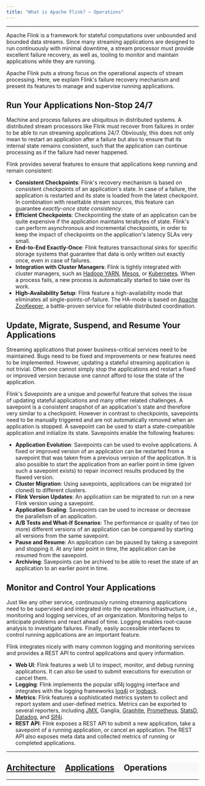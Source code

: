 ```yaml
---
title: "What is Apache Flink? — Operations"
---
```


<hr/>


Apache Flink is a framework for stateful computations over unbounded and bounded data streams. Since many streaming applications are designed to run continuously with minimal downtime, a stream processor must provide excellent failure recovery, as well as, tooling to monitor and maintain applications while they are running.

Apache Flink puts a strong focus on the operational aspects of stream processing. Here, we explain Flink's failure recovery mechanism and present its features to manage and supervise running applications.

## Run Your Applications Non-Stop 24/7

Machine and process failures are ubiquitous in distributed systems. A distributed stream processors like Flink must recover from failures in order to be able to run streaming applications 24/7. Obviously, this does not only mean to restart an application after a failure but also to ensure that its internal state remains consistent, such that the application can continue processing as if the failure had never happened.

Flink provides several features to ensure that applications keep running and remain consistent:

* **Consistent Checkpoints**: Flink's recovery mechanism is based on consistent checkpoints of an application's state. In case of a failure, the application is restarted and its state is loaded from the latest checkpoint. In combination with resettable stream sources, this feature can guarantee *exactly-once state consistency*.
* **Efficient Checkpoints**: Checkpointing the state of an application can be quite expensive if the application maintains terabytes of state. Flink's can perform asynchronous and incremental checkpoints, in order to keep the impact of checkpoints on the application's latency SLAs very small.
* **End-to-End Exactly-Once**: Flink features transactional sinks for specific storage systems that guarantee that data is only written out exactly once, even in case of failures.
* **Integration with Cluster Managers**: Flink is tightly integrated with cluster managers, such as [Hadoop YARN](https://hadoop.apache.org), [Mesos](https://mesos.apache.org), or [Kubernetes](https://kubernetes.io). When a process fails, a new process is automatically started to take over its work. 
* **High-Availability Setup**: Flink feature a high-availability mode that eliminates all single-points-of-failure. The HA-mode is based on [Apache ZooKeeper](https://zookeeper.apache.org), a battle-proven service for reliable distributed coordination.

## Update, Migrate, Suspend, and Resume Your Applications

Streaming applications that power business-critical services need to be maintained. Bugs need to be fixed and improvements or new features need to be implemented. However, updating a stateful streaming application is not trivial. Often one cannot simply stop the applications and restart a fixed or improved version because one cannot afford to lose the state of the application.

Flink's *Savepoints* are a unique and powerful feature that solves the issue of updating stateful applications and many other related challenges. A savepoint is a consistent snapshot of an application's state and therefore very similar to a checkpoint. However in contrast to checkpoints, savepoints need to be manually triggered and are not automatically removed when an application is stopped. A savepoint can be used to start a state-compatible application and initialize its state. Savepoints enable the following features:

* **Application Evolution**: Savepoints can be used to evolve applications. A fixed or improved version of an application can be restarted from a savepoint that was taken from a previous version of the application. It is also possible to start the application from an earlier point in time (given such a savepoint exists) to repair incorrect results produced by the flawed version.
* **Cluster Migration**: Using savepoints, applications can be migrated (or cloned) to different clusters.
* **Flink Version Updates**: An application can be migrated to run on a new Flink version using a savepoint.
* **Application Scaling**: Savepoints can be used to increase or decrease the parallelism of an application.
* **A/B Tests and What-If Scenarios**: The performance or quality of two (or more) different versions of an application can be compared by starting all versions from the same savepoint. 
* **Pause and Resume**: An application can be paused by taking a savepoint and stopping it. At any later point in time, the application can be resumed from the savepoint.
* **Archiving**: Savepoints can be archived to be able to reset the state of an application to an earlier point in time.

## Monitor and Control Your Applications

Just like any other service, continuously running streaming applications need to be supervised and integrated into the operations infrastructure, i.e., monitoring and logging services, of an organization. Monitoring helps to anticipate problems and react ahead of time. Logging enables root-cause analysis to investigate failures. Finally, easily accessible interfaces to control running applications are an important feature.

Flink integrates nicely with many common logging and monitoring services and provides a REST API to control applications and query information.

* **Web UI**: Flink features a web UI to inspect, monitor, and debug running applications. It can also be used to submit executions for execution or cancel them.
* **Logging**: Flink implements the popular slf4j logging interface and integrates with the logging frameworks [log4j](https://logging.apache.org/log4j/2.x/) or [logback](https://logback.qos.ch/).
* **Metrics**: Flink features a sophisticated metrics system to collect and report system and user-defined metrics. Metrics can be exported to several reporters, including [JMX](https://en.wikipedia.org/wiki/Java_Management_Extensions), Ganglia, [Graphite](https://graphiteapp.org/), [Prometheus](https://prometheus.io/), [StatsD](https://github.com/etsy/statsd), [Datadog](https://www.datadoghq.com/), and [Slf4j](https://www.slf4j.org/). 
* **REST API**: Flink exposes a REST API to submit a new application, take a savepoint of a running application, or cancel an application. The REST API also exposes meta data and collected metrics of running or completed applications.

<hr/>
<div class="row">
  <div class="col-sm-12" style="background-color: #f8f8f8;">
    <h2>
      <a href="{{ site.baseurl }}/flink-architecture.html">Architecture</a> &nbsp;
      <span class="glyphicon glyphicon-chevron-right"></span> &nbsp;
      <a href="{{ site.baseurl }}/flink-applications.html">Applications</a> &nbsp;
      <span class="glyphicon glyphicon-chevron-right"></span> &nbsp;
      Operations
    </h2>
  </div>
</div>
<hr/>

